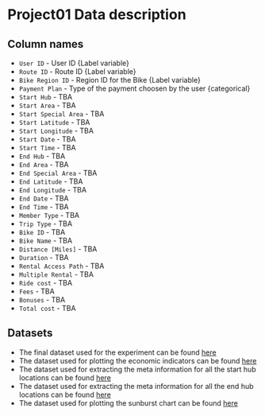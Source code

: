 # Project01 Data description

## Column names
- `User ID` -  User ID {Label variable}
- `Route ID` - Route ID {Label variable}
- `Bike Region ID` - Region ID for the Bike {Label variable}
- `Payment Plan` - Type of the payment choosen by the user {categorical}
- `Start Hub` - TBA
- `Start Area` - TBA
- `Start Special Area` - TBA
- `Start Latitude` - TBA
- `Start Longitude` - TBA
- `Start Date` - TBA
- `Start Time` - TBA
- `End Hub` - TBA
- `End Area` - TBA
- `End Special Area` - TBA
- `End Latitude` - TBA
- `End Longitude` - TBA
- `End Date` - TBA
- `End Time` - TBA
- `Member Type` - TBA
- `Trip Type` - TBA
- `Bike ID` - TBA
- `Bike Name` - TBA
- `Distance [Miles]` - TBA
- `Duration` - TBA
- `Rental Access Path` - TBA
- `Multiple Rental` - TBA
- `Ride cost` - TBA
- `Fees` - TBA
- `Bonuses` - TBA
- `Total cost` - TBA

## Datasets
- The final dataset used for the experiment can be found [here](https://drive.google.com/open?id=1rnDZnrds-3BnCy_FN6IkwrUyoDlEjjmw)
- The dataset used for plotting the economic indicators can be found [here](https://drive.google.com/open?id=1f28krjFKKssnCpGEkAhrz2TTPBTkPjb0)
- The dataset used for extracting the meta information for all the start hub locations can be found [here](https://drive.google.com/open?id=151UMwoBxAET3mZBhssLfGCrfm4KoO4xU)
- The dataset used for extracting the meta information for all the end hub locations can be found [here](https://drive.google.com/open?id=1lI3rR13JU_cfZGR9205h0C0HrifMQcMq)
- The dataset used for plotting the sunburst chart can be found [here](https://drive.google.com/open?id=1B7Kq0pbuaKDPA0enl0CDezcdxMX1F0zt)
